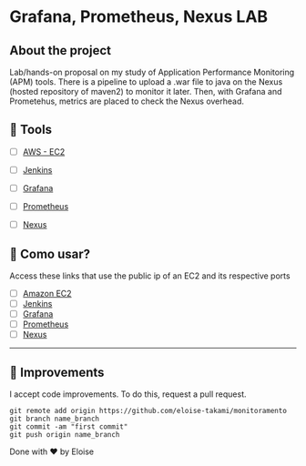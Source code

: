 # Grafana, Prometheus, Nexus LAB


## About the project

Lab/hands-on proposal on my study of Application Performance Monitoring (APM) tools. There is a pipeline to upload a .war file to java on the Nexus (hosted repository of maven2) to monitor it later. Then, with Grafana and Prometehus, metrics are placed to check the Nexus overhead.



## 🚀 Tools

- [ ] [AWS - EC2](https://docs.aws.amazon.com/pt_br/AWSEC2/latest/UserGuide/concepts.html)
- [ ] [Jenkins](https://www.jenkins.io/)
- [ ] [Grafana](https://grafana.com/)
- [ ] [Prometheus](https://prometheus.io/)
- [ ] [Nexus](https://www.ibm.com/garage/method/practices/deliver/tool_nexus/)


## 🤔 Como usar?

Access these links that use the public ip of an EC2 and its respective ports

- [ ] [Amazon EC2](https://us-east-1.console.aws.amazon.com/ec2-instance-connect/ssh?connType=standard&instanceId=i-00c0b902e26190ac8&osUser=ubuntu&region=us-east-1&sshPort=22#/)
- [ ] [Jenkins](http://44.210.15.179:8080/job/eloise/)
- [ ] [Grafana](http://44.210.15.179:3000/)
- [ ] [Prometheus](http://44.210.15.179:9090/)
- [ ] [Nexus](http://44.210.15.179:8081/)

***
## 🚀 Improvements

I accept code improvements.
To do this, request a pull request.
```
git remote add origin https://github.com/eloise-takami/monitoramento
git branch name_branch
git commit -am "first commit"
git push origin name_branch
```
Done with ♥ by Eloise
